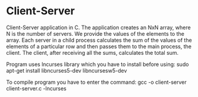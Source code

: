 # Client-Server
Client-Server application in C. 
The application creates an NxN array, where N is the number of servers. We provide the values of the elements to the array. Each server in a child process calculates the sum of the values of the elements of a particular row and then passes them to the main process, the client. The client, after receiving all the sums, calculates the total sum.

Program uses lncurses library which you have to install before using:
sudo apt-get install libncurses5-dev libncursesw5-dev

To compile program you have to enter the command:
gcc -o client-server client-server.c -lncurses
